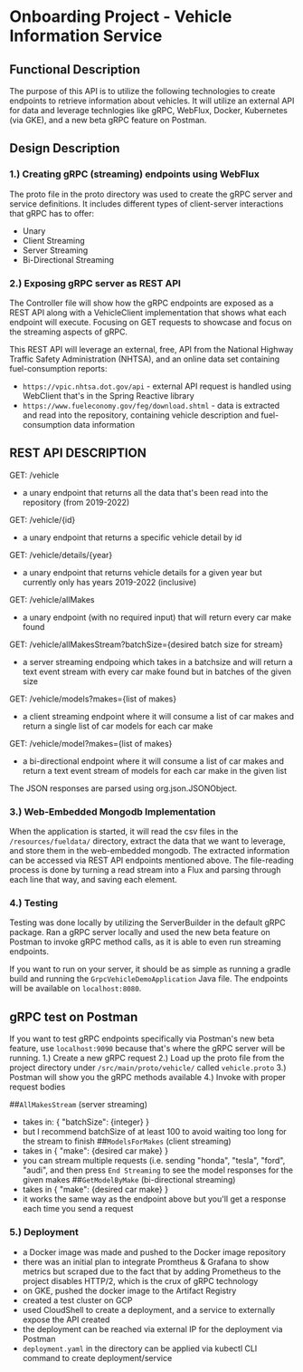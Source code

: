 # Onboarding Project - Vehicle Information Service

## Functional Description

The purpose of this API is to utilize the following technologies to create endpoints to retrieve information about vehicles.
It will utilize an external API for data and leverage technlogies like gRPC, WebFlux, Docker, Kubernetes (via GKE), and a new beta gRPC feature on Postman.


## Design Description

### 1.) Creating gRPC (streaming) endpoints using WebFlux

The proto file in the proto directory was used to create the gRPC server and service definitions.
It includes different types of client-server interactions that gRPC has to offer:
- Unary
- Client Streaming
- Server Streaming
- Bi-Directional Streaming



### 2.) Exposing gRPC server as REST API

The Controller file will show how the gRPC endpoints are exposed as a REST API along with a VehicleClient implementation that shows what each endpoint will execute.
Focusing on GET requests to showcase and focus on the streaming aspects of gRPC.

This REST API will leverage an external, free, API from the National Highway Traffic Safety Administration (NHTSA), and an online data set containing fuel-consumption reports:
  - `https://vpic.nhtsa.dot.gov/api` - external API request is handled using WebClient that's in the Spring Reactive library
  - `https://www.fueleconomy.gov/feg/download.shtml` - data is extracted and read into the repository, containing vehicle description and fuel-consumption data information

## REST API DESCRIPTION

GET: /vehicle
  - a unary endpoint that returns all the data that's been read into the repository (from 2019-2022)

GET: /vehicle/{id}
  - a unary endpoint that returns a specific vehicle detail by id

GET: /vehicle/details/{year}
  - a unary endpoint that returns vehicle details for a given year but currently only has years 2019-2022 (inclusive)

GET: /vehicle/allMakes
  - a unary endpoint (with no required input) that will return every car make found

GET: /vehicle/allMakesStream?batchSize={desired batch size for stream}
  - a server streaming endpoing which takes in a batchsize and will return a text event stream with every car make found but in batches of the given size

GET: /vehicle/models?makes={list of makes}
  - a client streaming endpoint where it will consume a list of car makes and return a single list of car models for each car make

GET: /vehicle/model?makes={list of makes}
  - a bi-directional endpoint where it will consume a list of car makes and return a text event stream of models for each car make in the given list


The JSON responses are parsed using org.json.JSONObject.


### 3.) Web-Embedded Mongodb Implementation

When the application is started, it will read the csv files in the `/resources/fueldata/` directory, extract the data that we want to leverage, and store them in the web-embedded mongodb. The extracted information can be accessed via REST API endpoints mentioned above. 
The file-reading process is done by turning a read stream into a Flux and parsing through each line that way, and saving each element.


### 4.) Testing

Testing was done locally by utilizing the ServerBuilder in the default gRPC package.
Ran a gRPC server locally and used the new beta feature on Postman to invoke gRPC method calls, as it is able to even run streaming endpoints.

If you want to run on your server, it should be as simple as running a gradle build and running the `GrpcVehicleDemoApplication` Java file. The endpoints will be available on `localhost:8080`.

## gRPC test on Postman
If you want to test gRPC endpoints specifically via Postman's new beta feature, use `localhost:9090` because that's where the gRPC server will be running.
1.) Create a new gRPC request
2.) Load up the proto file from the project directory under `/src/main/proto/vehicle/` called `vehicle.proto`
3.) Postman will show you the gRPC methods available
4.) Invoke with proper request bodies

##`AllMakesStream` (server streaming)
  - takes in: 
    { 
      "batchSize": {integer} 
    }
  - but I recommend batchSize of at least 100 to avoid waiting too long for the stream to finish
##`ModelsForMakes` (client streaming)
  - takes in 
    {
      "make": {desired car make}
    }
  - you can stream multiple requests (i.e. sending "honda", "tesla", "ford", "audi", and then press `End Streaming` to see the model responses for the given makes
##`GetModelByMake` (bi-directional streaming)
  - takes in
    {
      "make": {desired car make}
    }
  - it works the same way as the endpoint above but you'll get a response each time you send a request


### 5.) Deployment

  - a Docker image was made and pushed to the Docker image repository
  - there was an initial plan to integrate Promtheus & Grafana to show metrics but scraped due to the fact that by adding Prometheus to the project disables HTTP/2, which is the crux of gRPC technology
  - on GKE, pushed the docker image to the Artifact Registry
  - created a test cluster on GCP
  - used CloudShell to create a deployment, and a service to externally expose the API created
  - the deployment can be reached via external IP for the deployment via Postman
  - `deployment.yaml` in the directory can be applied via kubectl CLI command to create deployment/service




